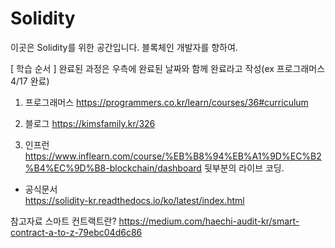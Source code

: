 # Solidity

이곳은 Solidity를 위한 공간입니다.
블록체인 개발자를 향하여.

[ 학습 순서 ]
완료된 과정은 우측에 완료된 날짜와 함께 완료라고 작성(ex 프로그래머스 4/17 완료)

1. 프로그래머스
https://programmers.co.kr/learn/courses/36#curriculum

2. 블로그
https://kimsfamily.kr/326

3. 인프런
https://www.inflearn.com/course/%EB%B8%94%EB%A1%9D%EC%B2%B4%EC%9D%B8-blockchain/dashboard
뒷부분의 라이브 코딩.


- 공식문서  
https://solidity-kr.readthedocs.io/ko/latest/index.html

참고자료
스마트 컨트랙트란? https://medium.com/haechi-audit-kr/smart-contract-a-to-z-79ebc04d6c86
